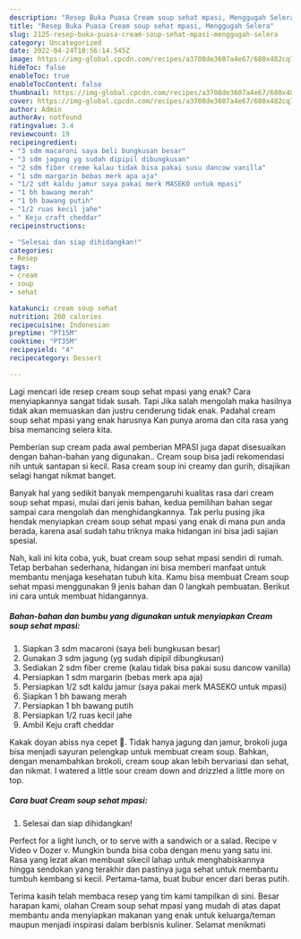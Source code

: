 ```yaml
---
description: "Resep Buka Puasa Cream soup sehat mpasi, Menggugah Selera"
title: "Resep Buka Puasa Cream soup sehat mpasi, Menggugah Selera"
slug: 2125-resep-buka-puasa-cream-soup-sehat-mpasi-menggugah-selera
category: Uncategorized
date: 2022-04-24T10:56:14.545Z
image: https://img-global.cpcdn.com/recipes/a3708de3607a4e67/680x482cq70/cream-soup-sehat-mpasi-foto-resep-utama.jpg
hideToc: false
enableToc: true
enableTocContent: false
thumbnail: https://img-global.cpcdn.com/recipes/a3708de3607a4e67/680x482cq70/cream-soup-sehat-mpasi-foto-resep-utama.jpg
cover: https://img-global.cpcdn.com/recipes/a3708de3607a4e67/680x482cq70/cream-soup-sehat-mpasi-foto-resep-utama.jpg
author: Admin
authorAv: notfound
ratingvalue: 3.4
reviewcount: 19
recipeingredient:
- "3 sdm macaroni saya beli bungkusan besar"
- "3 sdm jagung yg sudah dipipil dibungkusan"
- "2 sdm fiber creme kalau tidak bisa pakai susu dancow vanilla"
- "1 sdm margarin bebas merk apa aja"
- "1/2 sdt kaldu jamur saya pakai merk MASEKO untuk mpasi"
- "1 bh bawang merah"
- "1 bh bawang putih"
- "1/2 ruas kecil jahe"
- " Keju craft cheddar"
recipeinstructions:

- "Selesai dan siap dihidangkan!"
categories:
- Resep
tags:
- cream
- soup
- sehat

katakunci: cream soup sehat 
nutrition: 260 calories
recipecuisine: Indonesian
preptime: "PT15M"
cooktime: "PT35M"
recipeyield: "4"
recipecategory: Dessert

---
```



Lagi mencari ide resep cream soup sehat mpasi yang enak? Cara menyiapkannya sangat tidak susah. Tapi Jika salah mengolah maka hasilnya tidak akan memuaskan dan justru cenderung tidak enak. Padahal cream soup sehat mpasi yang enak harusnya Kan punya aroma dan cita rasa yang bisa memancing selera kita.


Pemberian sup cream pada awal pemberian MPASI juga dapat disesuaikan dengan bahan-bahan yang digunakan.. Cream soup bisa jadi rekomendasi nih untuk santapan si kecil. Rasa cream soup ini creamy dan gurih, disajikan selagi hangat nikmat banget.

Banyak hal yang sedikit banyak mempengaruhi kualitas rasa dari cream soup sehat mpasi, mulai dari jenis bahan, kedua pemilihan bahan segar sampai cara mengolah dan menghidangkannya. Tak perlu pusing jika hendak menyiapkan cream soup sehat mpasi yang enak di mana pun anda berada, karena asal sudah tahu triknya maka hidangan ini bisa jadi sajian spesial.


Nah, kali ini kita coba, yuk, buat cream soup sehat mpasi sendiri di rumah. Tetap berbahan sederhana, hidangan ini bisa memberi manfaat untuk membantu menjaga kesehatan tubuh kita. Kamu bisa membuat Cream soup sehat mpasi menggunakan 9 jenis bahan dan 0 langkah pembuatan. Berikut ini cara untuk membuat hidangannya.

<!--inarticleads1-->

##### Bahan-bahan dan bumbu yang digunakan untuk menyiapkan Cream soup sehat mpasi:

1. Siapkan 3 sdm macaroni (saya beli bungkusan besar)
1. Gunakan 3 sdm jagung (yg sudah dipipil dibungkusan)
1. Sediakan 2 sdm fiber creme (kalau tidak bisa pakai susu dancow vanilla)
1. Persiapkan 1 sdm margarin (bebas merk apa aja)
1. Persiapkan 1/2 sdt kaldu jamur (saya pakai merk MASEKO untuk mpasi)
1. Siapkan 1 bh bawang merah
1. Persiapkan 1 bh bawang putih
1. Persiapkan 1/2 ruas kecil jahe
1. Ambil  Keju craft cheddar


Kakak doyan abiss nya cepet 🙌. Tidak hanya jagung dan jamur, brokoli juga bisa menjadi sayuran pelengkap untuk membuat cream soup. Bahkan, dengan menambahkan brokoli, cream soup akan lebih bervariasi dan sehat, dan nikmat. I watered a little sour cream down and drizzled a little more on top. 

<!--inarticleads2-->

##### Cara buat Cream soup sehat mpasi:


1. Selesai dan siap dihidangkan!

Perfect for a light lunch, or to serve with a sandwich or a salad. Recipe v Video v Dozer v. Mungkin bunda bisa coba dengan menu yang satu ini. Rasa yang lezat akan membuat sikecil lahap untuk menghabiskannya hingga sendokan yang terakhir dan pastinya juga sehat untuk membantu tumbuh kembang si kecil. Pertama-tama, buat bubur encer dari beras putih. 

Terima kasih telah membaca resep yang tim kami tampilkan di sini. Besar harapan kami, olahan Cream soup sehat mpasi yang mudah di atas dapat membantu anda menyiapkan makanan yang enak untuk keluarga/teman maupun menjadi inspirasi dalam berbisnis kuliner. Selamat menikmati
